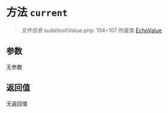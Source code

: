 # 方法 `current`

> *文件信息* suda\tool\Value.php: 104~107
> 所属类 [EchoValue](../EchoValue.md)




## 参数


无参数


## 返回值

无返回值
